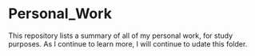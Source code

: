 # Personal_Work
This repository lists a summary of all of my personal work, for study purposes.
As I continue to learn more, I will continue to udate this folder.
